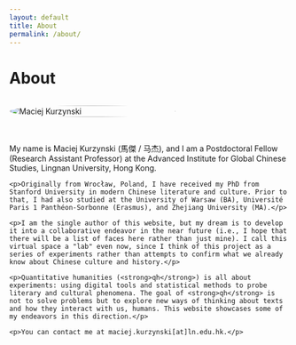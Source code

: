 ```yaml
---
layout: default
title: About
permalink: /about/
---
```


<style>
.bio-container {
  display: flex;
  gap: 2rem;
  align-items: center;
  margin: 2rem 0;
  flex-wrap: wrap;
}

.bio-image {
  flex: 0 0 300px;
  display: flex;
  justify-content: center;
  align-items: center;
}

.bio-image img {
  width: 100%;
  height: auto;
  border-radius: 50%;
  display: block;
}

.bio-text {
  flex: 1;
  min-width: 300px;
}

@media (max-width: 768px) {
  .bio-container {
    flex-direction: column;
  }
  
  .bio-image {
    flex: 0 0 100%;
  }
}
</style>

# About

<div class="bio-container">
  <div class="bio-image">
    <img src="assets/img/kurzynski_pic.png" alt="Maciej Kurzynski" />
  </div>
  <div class="bio-text">
    <p>My name is Maciej Kurzynski (馬傑 / 马杰), and I am a Postdoctoral Fellow (Research Assistant Professor) at the Advanced Institute for Global Chinese Studies, Lingnan University, Hong Kong.</p>

    <p>Originally from Wrocław, Poland, I have received my PhD from Stanford University in modern Chinese literature and culture. Prior to that, I had also studied at the University of Warsaw (BA), Université Paris 1 Panthéon-Sorbonne (Erasmus), and Zhejiang University (MA).</p>

    <p>I am the single author of this website, but my dream is to develop it into a collaborative endeavor in the near future (i.e., I hope that there will be a list of faces here rather than just mine). I call this virtual space a "lab" even now, since I think of this project as a series of experiments rather than attempts to confirm what we already know about Chinese culture and history.</p>

    <p>Quantitative humanities (<strong>qh</strong>) is all about experiments: using digital tools and statistical methods to probe literary and cultural phenomena. The goal of <strong>qh</strong> is not to solve problems but to explore new ways of thinking about texts and how they interact with us, humans. This website showcases some of my endeavors in this direction.</p>

    <p>You can contact me at maciej.kurzynski[at]ln.edu.hk.</p>
  </div>
</div>
